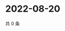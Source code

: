 # 2022-08-20

共 0 条

<!-- BEGIN WEIBO -->
<!-- 最后更新时间 Sat Aug 20 2022 05:00:41 GMT+0800 (China Standard Time) -->

<!-- END WEIBO -->
